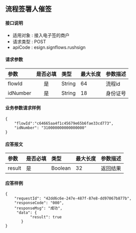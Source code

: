 ## 流程签署人催签

#### 接口说明

* 适用对象 : 接入电子签的商户
* 请求类型 : POST
* apiCode : esign.signflows.rushsign

#### 请求参数
| 参数 | 是否必填 | 类型 | 最大长度 | 参数描述 |
|:----|:-------:|:-----|:-------|:--------|
| flowId | 是 | String | 64 | 流程id |
| idNumber | 是 | String | 18 | 身份证号 |

#### 业务参数请求样例
```
{
    "flowId":"c64665aa4f1c45679e65b6fae33cd773",
    "idNumber": "310000000000000000"
}
```

#### 应答报文

| 参数 | 是否必填 | 类型 | 最大长度 | 参数描述 |
|:----|:----|:--------|:--------|:------|
| result | 是 | Boolean | 32 | 返回结果 |



#### 应答样例

```
{
    "requestId": "42dd6c6e-247e-487f-87e8-dd97067b877b",
    "responseCode": "000",
    "responseMsg": "成功",
     "data": {
           "result": true
       }
}
```